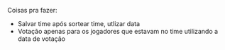 Coisas pra fazer:

- Salvar time após sortear time, utlizar data
- Votação apenas para os jogadores que estavam no time utilizando a data de votação